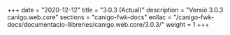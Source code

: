 +++
date        = "2020-12-12"
title       = "3.0.3 (Actual)"
description = "Versió 3.0.3 canigo.web.core"
sections    = "canigo-fwk-docs"
enllac		= "/canigo-fwk-docs/documentacio-llibreries/canigo.web.core/3.0.3/"
weight		= 1
+++
